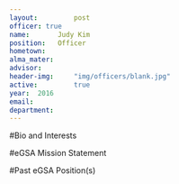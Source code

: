 ```yaml
---
layout:     	post
officer: true
name:      	Judy Kim
position: 	Officer
hometown: 		
alma_mater: 	
advisor: 		
header-img: 	"img/officers/blank.jpg"
active: 		true
year:  2016
email: 			
department: 	
---
```


#Bio and Interests


#eGSA Mission Statement


#Past eGSA Position(s)
